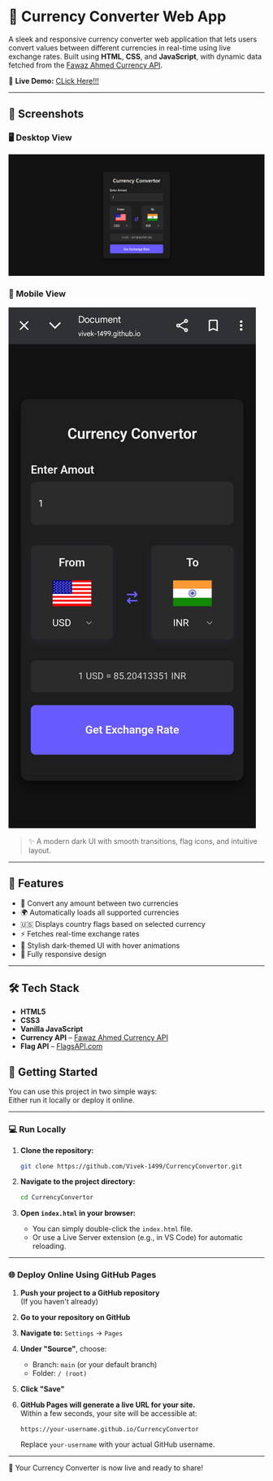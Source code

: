 # 💱 Currency Converter Web App

A sleek and responsive currency converter web application that lets users convert values between different currencies in real-time using live exchange rates. Built using **HTML**, **CSS**, and **JavaScript**, with dynamic data fetched from the [Fawaz Ahmed Currency API](https://github.com/fawazahmed0/currency-api).

🔗 **Live Demo:** [CLick Here!!!](https://Vivek-1499.github.io/CurrencyConvertor)

---

## 📸 Screenshots

### 🖥️ Desktop View
![Desktop Screenshot](./images/image.png)

### 📱 Mobile View
![Mobile Screenshot](./images/Responsive.jpg)

> ✨ A modern dark UI with smooth transitions, flag icons, and intuitive layout.

---

## 🚀 Features

- 🔄 Convert any amount between two currencies
- 🌍 Automatically loads all supported currencies
- 🇺🇸 Displays country flags based on selected currency
- ⚡ Fetches real-time exchange rates
- 🎨 Stylish dark-themed UI with hover animations
- 📱 Fully responsive design

---

## 🛠️ Tech Stack

- **HTML5**
- **CSS3**
- **Vanilla JavaScript**
- **Currency API** – [Fawaz Ahmed Currency API](https://github.com/fawazahmed0/currency-api)
- **Flag API** – [FlagsAPI.com](https://flagsapi.com)

## 🔧 Getting Started

You can use this project in two simple ways:  
Either run it locally or deploy it online.

---

### 💻 Run Locally

1. **Clone the repository:**
   ```bash
   git clone https://github.com/Vivek-1499/CurrencyConvertor.git
   ```

2. **Navigate to the project directory:**
   ```bash
   cd CurrencyConvertor
   ```

3. **Open `index.html` in your browser:**
   - You can simply double-click the `index.html` file.
   - Or use a Live Server extension (e.g., in VS Code) for automatic reloading.

---

### 🌐 Deploy Online Using GitHub Pages

1. **Push your project to a GitHub repository**  
   (If you haven't already)

2. **Go to your repository on GitHub**

3. **Navigate to:**
   `Settings` → `Pages`

4. **Under "Source"**, choose:
   - Branch: `main` (or your default branch)
   - Folder: `/ (root)`

5. **Click "Save"**

6. **GitHub Pages will generate a live URL for your site.**  
   Within a few seconds, your site will be accessible at:

   ```
   https://your-username.github.io/CurrencyConvertor
   ```

   Replace `your-username` with your actual GitHub username.

---

🎉 Your Currency Converter is now live and ready to share!

